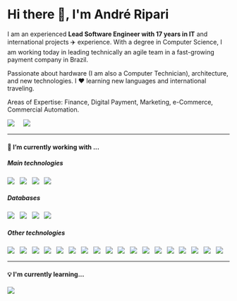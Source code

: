 <h1> Hi there 👋, I'm André Ripari </h1>

<p>
  I am an experienced <b>Lead Software Engineer with 17 years in IT</b> and international projects ✈️ experience. With a degree in Computer Science, I am working today in leading technically an agile team in a fast-growing payment company in Brazil.
</p>

<p>
  Passionate about hardware (I am also a Computer Technician), architecture, and new technologies. I ❤️ learning new languages and international traveling.  
</p>

<p>
  Areas of Expertise: Finance, Digital Payment, Marketing, e-Commerce, Commercial Automation.
</p>

<p>
  <a href="https://www.linkedin.com/in/andreripari/"><img src="https://img.shields.io/badge/linkedin-%230077B5.svg?&style=for-the-badge&logo=linkedin&logoColor=white" /></a>&nbsp;&nbsp;&nbsp;&nbsp;
  <a href="mailto:andrerip@gmail.com"><img src="https://img.shields.io/badge/gmail-%23D14836.svg?&style=for-the-badge&logo=gmail&logoColor=white" /></a>&nbsp;&nbsp;&nbsp;&nbsp;
</p>

<hr>

<h4>🔭  I’m currently working with ...</h4>
<h5>Main technologies</h5>
<p>
  <img src="https://img.shields.io/badge/Java-11%20years-black?style=for-the-badge&logo=java&logoColor=white&labelColor=e32c2d" />&nbsp;&nbsp;
  <img src="https://img.shields.io/badge/Spring-5%20years-black?style=for-the-badge&logo=spring&logoColor=white&labelColor=5cb230" />&nbsp;&nbsp;
  <img src="https://img.shields.io/badge/Amazon%20Web%20Services-5%20years-black?style=for-the-badge&logo=amazonaws&logoColor=black&labelColor=FF9900" />&nbsp;&nbsp;
  <img src="https://img.shields.io/badge/SCRUM-5%20years-black?style=for-the-badge&logo=scrumalliance&logoColor=black&labelColor=blue" />
</p>

<h5>Databases</h5>
<p>
  <img src="https://img.shields.io/badge/MySQL-4479A1?style=for-the-badge&logo=mysql&logoColor=white" />&nbsp;&nbsp;
  <img src="https://img.shields.io/badge/Dynamodb-FF9900?style=for-the-badge&logo=amazondynamodb&logoColor=black" />&nbsp;&nbsp;
  <img src="https://img.shields.io/badge/Aurora-FF9900?style=for-the-badge&logo=amazondynamodb&logoColor=black" />&nbsp;&nbsp;
  <img src="https://img.shields.io/badge/REDIS-DC382D?style=for-the-badge&logo=redis&logoColor=white" />
</p>

<h5>Other technologies</h5>
<p>
  <img src="https://img.shields.io/badge/Spring%20Boot-5cb230?style=for-the-badge&logo=springboot&logoColor=white" />&nbsp;&nbsp;
  <img src="https://img.shields.io/badge/Spring%20Cloud-5cb230?style=for-the-badge&logo=spring&logoColor=white" />&nbsp;&nbsp;
  <img src="https://img.shields.io/badge/Microservices-a762d2?style=for-the-badge&logo=metrodeparis" />&nbsp;&nbsp;
  <img src="https://img.shields.io/badge/GraphQL-E10098?style=for-the-badge&logo=graphql" />&nbsp;&nbsp;
  <img src="https://img.shields.io/badge/AWS%20Lambda-FF9900?style=for-the-badge&logo=serverless&logoColor=black" />&nbsp;&nbsp;
  <img src="https://img.shields.io/badge/API%20Gateway-FF9900?style=for-the-badge&logo=amazonaws&logoColor=black" />&nbsp;&nbsp;
  <img src="https://img.shields.io/badge/SQS-FF9900?style=for-the-badge&logo=amazonaws&logoColor=black" />&nbsp;&nbsp;
  <img src="https://img.shields.io/badge/SNS-FF9900?style=for-the-badge&logo=amazonaws&logoColor=black" />&nbsp;&nbsp;
  <img src="https://img.shields.io/badge/S3-FF9900?style=for-the-badge&logo=amazons3&logoColor=black" />&nbsp;&nbsp;
  <img src="https://img.shields.io/badge/CloudFormation-FF9900?style=for-the-badge&logo=amazonaws&logoColor=black" />&nbsp;&nbsp;
  <img src="https://img.shields.io/badge/CloudFront-FF9900?style=for-the-badge&logo=amazonaws&logoColor=black" />&nbsp;&nbsp;
  <img src="https://img.shields.io/badge/XRay-FF9900?style=for-the-badge&logo=amazonaws&logoColor=black" />&nbsp;&nbsp;
  <img src="https://img.shields.io/badge/CloudWatch-FF9900?style=for-the-badge&logo=amazonaws&logoColor=black" />&nbsp;&nbsp;
  <img src="https://img.shields.io/badge/JMeter-D22128?style=for-the-badge&logo=apachejmeter&logoColor=white" />&nbsp;&nbsp;
  <img src="https://img.shields.io/badge/JUNIT-25A162?style=for-the-badge&logo=junit5&logoColor=white" />&nbsp;&nbsp;
  <img src="https://img.shields.io/badge/Docker-2496ED?style=for-the-badge&logo=docker&logoColor=white" />&nbsp;&nbsp;
  <img src="https://img.shields.io/badge/kubernetes-326CE5?style=for-the-badge&logo=kubernetes&logoColor=white" />&nbsp;&nbsp;
  <img src="https://img.shields.io/badge/Linux-FCC624?style=for-the-badge&logo=linux&logoColor=black" />&nbsp;&nbsp;
</p>

<hr>

<h4>💡  I'm currently learning...</h4>
<p >
  <img src="https://img.shields.io/badge/JavaScript-F7DF1E?style=for-the-badge&logo=javascript&logoColor=black" />
</p>
